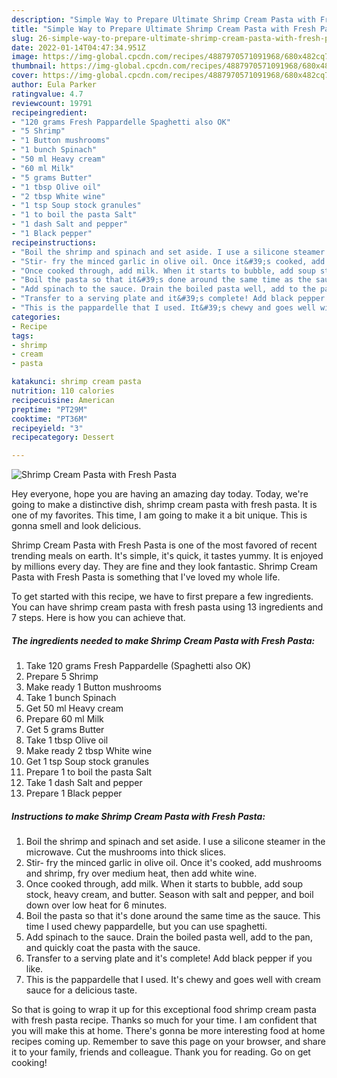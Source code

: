```yaml
---
description: "Simple Way to Prepare Ultimate Shrimp Cream Pasta with Fresh Pasta"
title: "Simple Way to Prepare Ultimate Shrimp Cream Pasta with Fresh Pasta"
slug: 26-simple-way-to-prepare-ultimate-shrimp-cream-pasta-with-fresh-pasta
date: 2022-01-14T04:47:34.951Z
image: https://img-global.cpcdn.com/recipes/4887970571091968/680x482cq70/shrimp-cream-pasta-with-fresh-pasta-recipe-main-photo.jpg
thumbnail: https://img-global.cpcdn.com/recipes/4887970571091968/680x482cq70/shrimp-cream-pasta-with-fresh-pasta-recipe-main-photo.jpg
cover: https://img-global.cpcdn.com/recipes/4887970571091968/680x482cq70/shrimp-cream-pasta-with-fresh-pasta-recipe-main-photo.jpg
author: Eula Parker
ratingvalue: 4.7
reviewcount: 19791
recipeingredient:
- "120 grams Fresh Pappardelle Spaghetti also OK"
- "5 Shrimp"
- "1 Button mushrooms"
- "1 bunch Spinach"
- "50 ml Heavy cream"
- "60 ml Milk"
- "5 grams Butter"
- "1 tbsp Olive oil"
- "2 tbsp White wine"
- "1 tsp Soup stock granules"
- "1 to boil the pasta Salt"
- "1 dash Salt and pepper"
- "1 Black pepper"
recipeinstructions:
- "Boil the shrimp and spinach and set aside. I use a silicone steamer in the microwave. Cut the mushrooms into thick slices."
- "Stir- fry the minced garlic in olive oil. Once it&#39;s cooked, add mushrooms and shrimp, fry over medium heat, then add white wine."
- "Once cooked through, add milk. When it starts to bubble, add soup stock, heavy cream, and butter. Season with salt and pepper, and boil down over low heat for 6 minutes."
- "Boil the pasta so that it&#39;s done around the same time as the sauce. This time I used chewy pappardelle, but you can use spaghetti."
- "Add spinach to the sauce. Drain the boiled pasta well, add to the pan, and quickly coat the pasta with the sauce."
- "Transfer to a serving plate and it&#39;s complete! Add black pepper if you like."
- "This is the pappardelle that I used. It&#39;s chewy and goes well with cream sauce for a delicious taste."
categories:
- Recipe
tags:
- shrimp
- cream
- pasta

katakunci: shrimp cream pasta 
nutrition: 110 calories
recipecuisine: American
preptime: "PT29M"
cooktime: "PT36M"
recipeyield: "3"
recipecategory: Dessert

---
```



![Shrimp Cream Pasta with Fresh Pasta](https://img-global.cpcdn.com/recipes/4887970571091968/680x482cq70/shrimp-cream-pasta-with-fresh-pasta-recipe-main-photo.jpg)

Hey everyone, hope you are having an amazing day today. Today, we're going to make a distinctive dish, shrimp cream pasta with fresh pasta. It is one of my favorites. This time, I am going to make it a bit unique. This is gonna smell and look delicious.

Shrimp Cream Pasta with Fresh Pasta is one of the most favored of recent trending meals on earth. It's simple, it's quick, it tastes yummy. It is enjoyed by millions every day. They are fine and they look fantastic. Shrimp Cream Pasta with Fresh Pasta is something that I've loved my whole life.




To get started with this recipe, we have to first prepare a few ingredients. You can have shrimp cream pasta with fresh pasta using 13 ingredients and 7 steps. Here is how you can achieve that.

<!--inarticleads1-->

##### The ingredients needed to make Shrimp Cream Pasta with Fresh Pasta:

1. Take 120 grams Fresh Pappardelle (Spaghetti also OK)
1. Prepare 5 Shrimp
1. Make ready 1 Button mushrooms
1. Take 1 bunch Spinach
1. Get 50 ml Heavy cream
1. Prepare 60 ml Milk
1. Get 5 grams Butter
1. Take 1 tbsp Olive oil
1. Make ready 2 tbsp White wine
1. Get 1 tsp Soup stock granules
1. Prepare 1 to boil the pasta Salt
1. Take 1 dash Salt and pepper
1. Prepare 1 Black pepper




<!--inarticleads2-->

##### Instructions to make Shrimp Cream Pasta with Fresh Pasta:

1. Boil the shrimp and spinach and set aside. I use a silicone steamer in the microwave. Cut the mushrooms into thick slices.
1. Stir- fry the minced garlic in olive oil. Once it&#39;s cooked, add mushrooms and shrimp, fry over medium heat, then add white wine.
1. Once cooked through, add milk. When it starts to bubble, add soup stock, heavy cream, and butter. Season with salt and pepper, and boil down over low heat for 6 minutes.
1. Boil the pasta so that it&#39;s done around the same time as the sauce. This time I used chewy pappardelle, but you can use spaghetti.
1. Add spinach to the sauce. Drain the boiled pasta well, add to the pan, and quickly coat the pasta with the sauce.
1. Transfer to a serving plate and it&#39;s complete! Add black pepper if you like.
1. This is the pappardelle that I used. It&#39;s chewy and goes well with cream sauce for a delicious taste.




So that is going to wrap it up for this exceptional food shrimp cream pasta with fresh pasta recipe. Thanks so much for your time. I am confident that you will make this at home. There's gonna be more interesting food at home recipes coming up. Remember to save this page on your browser, and share it to your family, friends and colleague. Thank you for reading. Go on get cooking!
